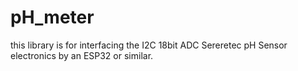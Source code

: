 # pH_meter
this library is for interfacing the I2C 18bit ADC Sereretec pH Sensor electronics by an ESP32 or similar.
